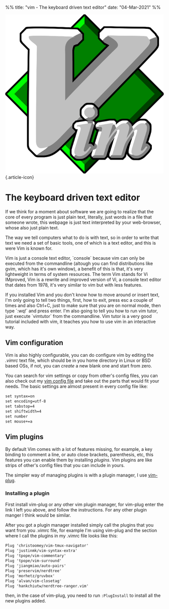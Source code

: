 %%
title: "vim - The keyboard driven text editor"
date: "04-Mar-2021"
%%

![Vim logo](vim_logo.png "Vim logo"){.article-icon}

# The keyboard driven text editor

If we think for a moment about software we are going to realize that the
core of every program is just plain text, literally, just words in a
file that someone wrote, this webpage is just text interpreted by
your web-browser, whose also just plain text.

The way we tell computers what to do is with text, so in order to
write that text we need a set of basic tools, one of which is a text editor,
and this is were Vim is known for.

Vim is just a console text editor, \`console\` because vim can only be executed from
the commandline (altough you can find distributions like gvim, which has it's own window),
a benefit of this is that, it's very lightweight in terms of system resources.
The term Vim stands for Vi IMproved, Vim is a rewrite and improved version of Vi, a
console text editor that dates from 1978, it's very similar to vim but with less
features.

If you installed Vim and you don't know how to move around or insert
text, I'm only going to tell two things, first, how to exit, press esc
a couple of times and also Ctrl+C, just to make sure that you are on normal mode,
then type \`:wq!\` and press enter. I'm also going to tell you how to
run vim tutor, just execute \`vimtutor\` from the commandline. Vim tutor is a
very good tutorial included with vim, it teaches you how to use vim in an interactive way.

## Vim configuration

Vim is also highly configurable, you can do configure vim by editing the *.vimrc*
text file, which should be in you home directory in Linux or BSD based OSs,
if not, you can *create* a new blank one and start from zero.

You can search for vim settings or copy from other's config files, you can also check
out my [vim config file](https://github.com/mjkloeckner/dotfiles/blob/master/.vimrc)
and take out the parts that would fit your needs. The basic settings are almost present
in every config file like:

```vim
set syntax=on
set encoding=utf-8
set tabstop=4
set shiftwidth=4
set number
set mouse+=a
```

## Vim plugins

By default Vim comes with a lot of features missing, for example, a key
binding to comment a line, or auto close brackets, parenthesis, etc, this
features you can enable them by installing *plugins*. Vim plugins are
like strips of other's config files that you can include in yours.

The simpler way of managing plugins is with a plugin manager, I use
[vim-plug](https://github.com/junegunn/vim-plug).

### Installing a plugin

First install vim-plug or any other vim plugin manager, for vim-plug enter
the link I left you above, and follow the instructions. For any other plugin manger
I think would be similar.

After you got a plugin manager installed simply call the plugins that you want from
you .vimrc file, for example I'm using vim-plug and the section
where I call the plugins in my .vimrc file looks like this:

```vim
Plug 'christoomey/vim-tmux-navigator'
Plug 'justinmk/vim-syntax-extra'
Plug 'tpope/vim-commentary'
Plug 'tpope/vim-surround'
Plug 'jiangmiao/auto-pairs'
Plug 'preservim/nerdtree'
Plug 'morhetz/gruvbox'
Plug 'alvan/vim-closetag'
Plug 'hankchiutw/nerdtree-ranger.vim'
```

then, in the case of vim-plug, you need to run `:PlugInstall` to install all the new
plugins added.
